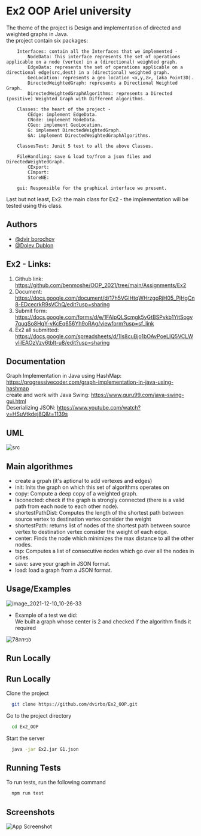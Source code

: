 
# Ex2 OOP Ariel university

The theme of the project is  Design and implementation of directed and weighted graphs in Java.\
the project contain six packages: 
    
        Interfaces: contain all the Interfaces that we implemented - 
            NodeData: This interface represents the set of operations applicable on a node (vertex) in a (directional) weighted graph.
            EdgeData: represents the set of operations applicable on a directional edge(src,dest) in a (directional) weighted graph.
            GeoLocation: represents a geo location <x,y,z>, (aka Point3D).
            DirectedWeightedGraph: represents a Directional Weighted Graph.
            DirectedWeightedGraphAlgorithms: represents a Directed (positive) Weighted Graph with Different algorithms.

        Classes: the heart of the project - 
            CEdge: implement EdgeData. 
            CNode: implement NodeData.
            CGeo: implement GeoLocation.
            G: implement DirectedWeightedGraph.
            GA: implement DirectedWeightedGraphAlgorithms.
        
        ClassesTest: Junit 5 test to all the above Classes.

        FileHandling: save & load to/from a json files and DirectedWeightedGraph.
            CExport:
            CImport:
            StoreNE:
        
        gui: Responsible for the graphical interface we present.

 Last but not least, Ex2: the main class for Ex2 - the implementation will be tested using this class.
  


    




## Authors

- [@dvir borochov](https://github.com/dvirbo)
- [@Dolev Dublon](https://github.com/dolev146)




## Ex2 - Links:
1. Github link: https://github.com/benmoshe/OOP_2021/tree/main/Assignments/Ex2
2. Document: https://docs.google.com/document/d/17h5VGIHtqWHrzgoRjH05_PjHgCn8-EDcecrkR9sVChQ/edit?usp=sharing
3. Submit form: https://docs.google.com/forms/d/e/1FAIpQLScmgk5yGtBSPvkb1YitSogv7quqSo8HqY-vKcEq656Yh9oRAg/viewform?usp=sf_link
4. Ex2 all submitted: https://docs.google.com/spreadsheets/d/1Is8cuBjo1bOAvPoeLIQ5VCLWvlilEAOzVzv6tbIt-u8/edit?usp=sharing
## Documentation

Graph Implementation in Java using HashMap: https://progressivecoder.com/graph-implementation-in-java-using-hashmap \
create and work with Java Swing: https://www.guru99.com/java-swing-gui.html \
Deserializing JSON: https://www.youtube.com/watch?v=HSuVtkdej8Q&t=1139s

## UML
![src](https://user-images.githubusercontent.com/73783656/145378693-9f518c95-3c60-4ee2-921d-5b8daddfaee9.png)

## Main algorithmes 
- create a grpah (it's aptional to add vertexes and edges)
- init: Inits the graph on which this set of algorithms operates on
- copy: Compute a deep copy of a weighted graph.
- Isconected: check if the graph is strongly connected (there is a valid path from each node to each other node).
- shortestPathDist: Computes the length of the shortest path between source vertex to destination vertex consider the weight
- shortestPath: returns list of nodes of the shortest path between source vertex to destination vertex consider the weight of each edge.
- center: Finds the node which minimizes the max distance to all the other nodes.
- tsp: Computes a list of consecutive nodes which go over all the nodes in cities.
- save: save your graph in JSON format.
- load: load a graph from a JSON format.


## Usage/Examples

![image_2021-12-10_10-26-33](https://user-images.githubusercontent.com/73783656/145543692-23f0db48-580c-4fe2-90fc-252460bb36fc.png)

* Example of a test we did:\
 We built a graph whose center is 2 and checked if the algorithm finds it required

![‏‏לכידה78](https://user-images.githubusercontent.com/73783656/145544074-f76ff2a3-b4f0-46b4-b87e-b4422f9f4138.JPG)
## Run Locally


## Run Locally

Clone the project

```bash
  git clone https://github.com/dvirbo/Ex2_OOP.git
```

Go to the project directory

```bash
  cd Ex2_OOP
```

Start the server

```bash
  java -jar Ex2.jar G1.json 
```


## Running Tests

To run tests, run the following command

```bash
  npm run test
```


## Screenshots

![App Screenshot](https://via.placeholder.com/468x300?text=App+Screenshot+Here)

